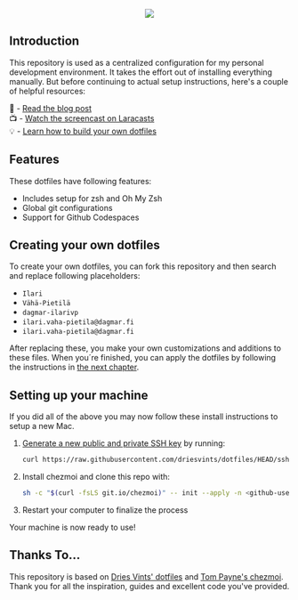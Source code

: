 <p align="center"><img src="art/banner-2x.png"></p>

## Introduction

This repository is used as a centralized configuration for my personal development environment. It takes the effort out of installing everything manually. But before continuing to actual setup instructions, here's a couple of helpful resources:

📖 - [Read the blog post](https://driesvints.com/blog/getting-started-with-dotfiles)  
📺 - [Watch the screencast on Laracasts](https://laracasts.com/series/guest-spotlight/episodes/1)  
💡 - [Learn how to build your own dotfiles](https://github.com/driesvints/dotfiles#your-own-dotfiles)  

## Features

These dotfiles have following features:
* Includes setup for zsh and Oh My Zsh
* Global git configurations
* Support for Github Codespaces


## Creating your own dotfiles

To create your own dotfiles, you can fork this repository and then search and replace following placeholders:

* `Ilari`
* `Vähä-Pietilä`
* `dagmar-ilarivp`
* `ilari.vaha-pietila@dagmar.fi`
* `ilari.vaha-pietila@dagmar.fi`

After replacing these, you make your own customizations and additions to these files. When you´re finished, you can apply the dotfiles by following the instructions in [the next chapter](#setting-up-your-machine).

## Setting up your machine

If you did all of the above you may now follow these install instructions to setup a new Mac.

1. [Generate a new public and private SSH key](https://docs.github.com/en/github/authenticating-to-github/generating-a-new-ssh-key-and-adding-it-to-the-ssh-agent) by running:

   ```zsh
   curl https://raw.githubusercontent.com/driesvints/dotfiles/HEAD/ssh.sh | sh -s "<your-email-address>"
   ```

2. Install chezmoi and clone this repo with:

    ```zsh
    sh -c "$(curl -fsLS git.io/chezmoi)" -- init --apply -n <github-username>
    ```

3. Restart your computer to finalize the process

Your machine is now ready to use!

## Thanks To...

This repository is based on [Dries Vints' dotfiles](https://github.com/driesvints/dotfiles) and [Tom Payne's chezmoi](https://github.com/twpayne/chezmoi). Thank you for all the inspiration, guides and excellent code you've provided.
